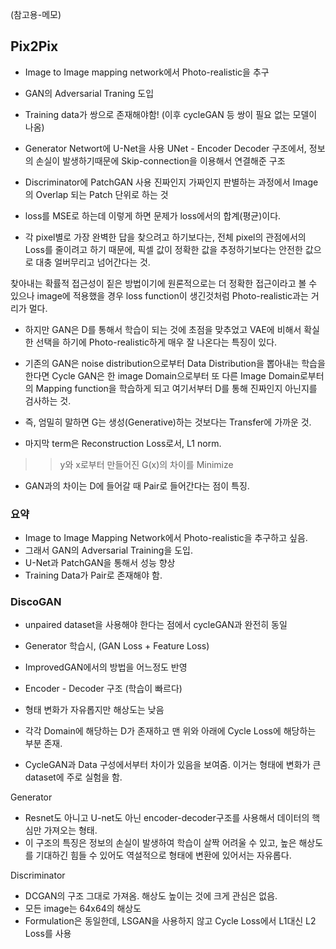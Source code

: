 (참고용-메모)

## Pix2Pix

- Image to Image mapping network에서 Photo-realistic을 추구
- GAN의 Adversarial Traning 도입
- Training data가 쌍으로 존재해야함! (이후 cycleGAN 등 쌍이 필요 없는 모델이 나옴)

- Generator Networt에 U-Net을 사용
UNet - Encoder Decoder 구조에서, 정보의 손실이 발생하기때문에 Skip-connection을 이용해서 연결해준 구조
- Discriminator에 PatchGAN 사용
진짜인지 가짜인지 판별하는 과정에서 Image의 Overlap 되는 Patch 단위로 하는 것
- loss를 MSE로 하는데 이렇게 하면 문제가 loss에서의 합계(평균)이다. 
- 각 pixel별로 가장 완벽한 답을 찾으려고 하기보다는, 전체 pixel의 관점에서의 Loss를 줄이려고 하기 때문에, 픽셀 값이 정확한 값을 추정하기보다는 안전한 값으로 대충 얼버무리고 넘어간다는 것.

찾아내는 확률적 접근성이 짙은 방법이기에 원론적으로는 더 정확한 접근이라고 볼 수 있으나 image에 적용했을 경우 loss function이 생긴것처럼 Photo-realistic과는 거리가 멀다.
- 하지만 GAN은 D를 통해서 학습이 되는 것에 초점을 맞추었고 VAE에 비해서 확실한 선택을 하기에 Photo-realistic하게 매우 잘 나온다는 특징이 있다.
- 기존의 GAN은 noise distribution으로부터 Data Distribution을 뽑아내는 학습을 한다면 Cycle GAN은 한 image Domain으로부터 또 다른 Image Domain로부터의 Mapping function을 학습하게 되고 여기서부터 D를 통해 진짜인지 아닌지를 검사하는 것.

- 즉, 엄밀히 말하면 G는 생성(Generative)하는 것보다는 Transfer에 가까운 것.

- 마지막 term은 Reconstruction Loss로서, L1 norm.
 >> y와 x로부터 만들어진 G(x)의 차이를 Minimize

- GAN과의 차이는 D에 들어갈 때 Pair로 들어간다는 점이 특징.


### 요약

- Image to Image Mapping Network에서 Photo-realistic을 추구하고 싶음.
- 그래서 GAN의 Adversarial Training을 도입.
- U-Net과 PatchGAN을 통해서 성능 향상
- Training Data가 Pair로 존재해야 함.


### DiscoGAN

- unpaired dataset을 사용해야 한다는 점에서 cycleGAN과 완전히 동일
- Generator 학습시,  (GAN Loss + Feature Loss)
- ImprovedGAN에서의 방법을 어느정도 반영
- Encoder - Decoder 구조 (학습이 빠르다)
- 형태 변화가 자유롭지만 해상도는 낮음

- 각각 Domain에 해당하는 D가 존재하고 맨 위와 아래에 Cycle Loss에 해당하는 부분 존재.
- CycleGAN과 Data 구성에서부터 차이가 있음을 보여줌.  이거는 형태에 변화가 큰 dataset에 주로 실험을 함.

Generator

- Resnet도 아니고 U-net도 아닌 encoder-decoder구조를 사용해서 데이터의 핵심만 가져오는 형태.
- 이 구조의 특징은 정보의 손실이 발생하여 학습이 살짝 어려울 수 있고, 높은 해상도를 기대하긴 힘들 수 있어도 역설적으로 형태에 변환에 있어서는 자유롭다.

Discriminator

- DCGAN의 구조 그대로 가져옴. 해상도 높이는 것에 크게 관심은 없음.
- 모든 image는 64x64의 해상도
- Formulation은 동일한데, LSGAN을 사용하지 않고 Cycle Loss에서 L1대신 L2 Loss를 사용

